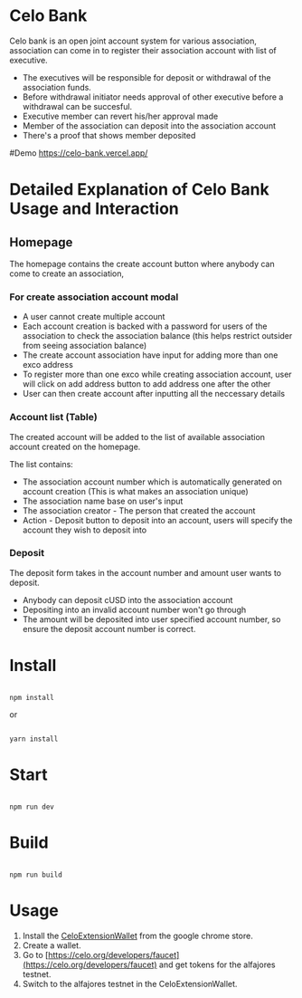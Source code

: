# Celo Bank

Celo bank is an open joint account system for various association, association can come in to register their association account with list of executive.
* The executives will be responsible for deposit or withdrawal of the association funds.
* Before withdrawal initiator needs approval of other executive before a withdrawal can be succesful.
* Executive member can revert his/her approval made
* Member of the association can deposit into the association account
* There's a proof that shows member deposited


#Demo
https://celo-bank.vercel.app/


# Detailed Explanation of Celo Bank Usage and Interaction

## Homepage

The homepage contains the create account button where anybody can come to create an association,

### For create association account modal
* A user cannot create multiple account
* Each account creation is backed  with a password for users of the association to check the association balance (this helps restrict outsider from seeing association balance)
* The create account association have input for adding more than one exco address
* To register more than one exco while creating association account, user will click on add address button to add address one after the other
* User can then create account after inputting all the neccessary details

### Account list (Table)
The created account will be added to the list of available association account created on the homepage.

The list contains:
* The association account number which is automatically generated on account creation (This is what makes an association unique)
* The association name base on user's input
* The association creator - The person that created the account
* Action - Deposit button to deposit into an account, users will specify the account they wish to deposit into

### Deposit

The deposit form takes in the account number and amount user wants to deposit.
* Anybody can deposit cUSD into the association account
* Depositing into an invalid account number won't go through
* The amount will be deposited into user specified account number, so ensure the deposit account number is correct.





# Install

```

npm install

```

or

```

yarn install

```

# Start

```

npm run dev

```

# Build

```

npm run build

```
# Usage
1. Install the [CeloExtensionWallet](https://chrome.google.com/webstore/detail/celoextensionwallet/kkilomkmpmkbdnfelcpgckmpcaemjcdh?hl=en) from the google chrome store.
2. Create a wallet.
3. Go to [https://celo.org/developers/faucet](https://celo.org/developers/faucet) and get tokens for the alfajores testnet.
4. Switch to the alfajores testnet in the CeloExtensionWallet.